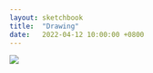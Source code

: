 ```yaml
---
layout: sketchbook
title:  "Drawing"
date:   2022-04-12 10:00:00 +0800
---
```


<img src="/Sketchbook/Images/{ page.date | date: '%Y-%m-%d' }/preview.jpg">
